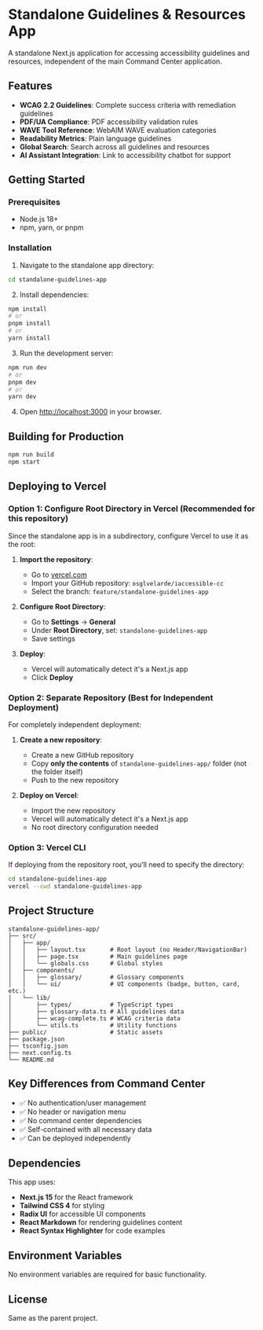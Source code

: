 # Standalone Guidelines & Resources App

A standalone Next.js application for accessing accessibility guidelines and resources, independent of the main Command Center application.

## Features

- **WCAG 2.2 Guidelines**: Complete success criteria with remediation guidelines
- **PDF/UA Compliance**: PDF accessibility validation rules
- **WAVE Tool Reference**: WebAIM WAVE evaluation categories
- **Readability Metrics**: Plain language guidelines
- **Global Search**: Search across all guidelines and resources
- **AI Assistant Integration**: Link to accessibility chatbot for support

## Getting Started

### Prerequisites

- Node.js 18+ 
- npm, yarn, or pnpm

### Installation

1. Navigate to the standalone app directory:
```bash
cd standalone-guidelines-app
```

2. Install dependencies:
```bash
npm install
# or
pnpm install
# or
yarn install
```

3. Run the development server:
```bash
npm run dev
# or
pnpm dev
# or
yarn dev
```

4. Open [http://localhost:3000](http://localhost:3000) in your browser.

## Building for Production

```bash
npm run build
npm start
```

## Deploying to Vercel

### Option 1: Configure Root Directory in Vercel (Recommended for this repository)

Since the standalone app is in a subdirectory, configure Vercel to use it as the root:

1. **Import the repository**:
   - Go to [vercel.com](https://vercel.com)
   - Import your GitHub repository: `osglvelarde/iaccessible-cc`
   - Select the branch: `feature/standalone-guidelines-app`

2. **Configure Root Directory**:
   - Go to **Settings** → **General**
   - Under **Root Directory**, set: `standalone-guidelines-app`
   - Save settings

3. **Deploy**:
   - Vercel will automatically detect it's a Next.js app
   - Click **Deploy**

### Option 2: Separate Repository (Best for Independent Deployment)

For completely independent deployment:

1. **Create a new repository**:
   - Create a new GitHub repository
   - Copy **only the contents** of `standalone-guidelines-app/` folder (not the folder itself)
   - Push to the new repository

2. **Deploy on Vercel**:
   - Import the new repository
   - Vercel will automatically detect it's a Next.js app
   - No root directory configuration needed

### Option 3: Vercel CLI

If deploying from the repository root, you'll need to specify the directory:

```bash
cd standalone-guidelines-app
vercel --cwd standalone-guidelines-app
```

## Project Structure

```
standalone-guidelines-app/
├── src/
│   ├── app/
│   │   ├── layout.tsx       # Root layout (no Header/NavigationBar)
│   │   ├── page.tsx         # Main guidelines page
│   │   └── globals.css      # Global styles
│   ├── components/
│   │   ├── glossary/        # Glossary components
│   │   └── ui/              # UI components (badge, button, card, etc.)
│   └── lib/
│       ├── types/           # TypeScript types
│       ├── glossary-data.ts # All guidelines data
│       ├── wcag-complete.ts # WCAG criteria data
│       └── utils.ts         # Utility functions
├── public/                  # Static assets
├── package.json
├── tsconfig.json
├── next.config.ts
└── README.md
```

## Key Differences from Command Center

- ✅ No authentication/user management
- ✅ No header or navigation menu
- ✅ No command center dependencies
- ✅ Self-contained with all necessary data
- ✅ Can be deployed independently

## Dependencies

This app uses:
- **Next.js 15** for the React framework
- **Tailwind CSS 4** for styling
- **Radix UI** for accessible UI components
- **React Markdown** for rendering guidelines content
- **React Syntax Highlighter** for code examples

## Environment Variables

No environment variables are required for basic functionality.

## License

Same as the parent project.

